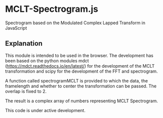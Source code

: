 # MCLT-Spectrogram.js
Spectrogram based on the Modulated Complex Lapped Transform in JavaScript

## Explanation

This module is intended to be used in the browser. The development has been based on the python modules mdct (https://mdct.readthedocs.io/en/latest/) for the development of the MCLT transformation and scipy for the development of the FFT and spectrogram.

A function called spectrogramMCLT is provided to which the data, the framelength and whether to center the transformation can be passed. The overlap is fixed to 2.

The result is a complex array of numbers representing MCLT Spectrogram.

This code is under active development.
